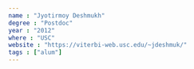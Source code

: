 ```yaml
---
name : "Jyotirmoy Deshmukh"
degree : "Postdoc"
year : "2012"
where : "USC"
website : "https://viterbi-web.usc.edu/~jdeshmuk/"
tags : ["alum"]
---
```

